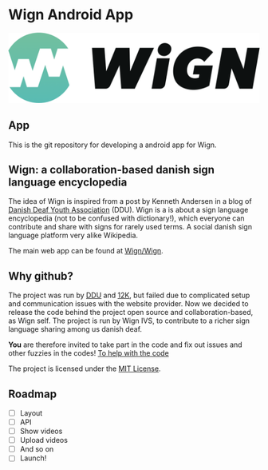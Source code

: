 Wign Android App
====
![Wign logo](/Materials/Icons/xhdpi/Wign-RGB.png)

## App
This is the git repository for developing a android app for Wign.

## Wign: a collaboration-based danish sign language encyclopedia
The idea of Wign is inspired from a post by Kenneth Andersen in a blog of [Danish Deaf Youth Association](http://www.ddu.dk) (DDU).
Wign is a is about a sign language encyclopedia (not to be confused with dictionary!), which everyone can contribute and share with signs for rarely used terms. A social danish sign language platform very alike Wikipedia.

The main web app can be found at [Wign/Wign](https://github.com/Wign/Wign).

## Why github?
The project was run by [DDU](http://ddu.dk/) and [12K](http://www.12k.dk), but failed due to complicated setup and communication issues with the website provider.
Now we decided to release the code behind the project open source and collaboration-based, as Wign self. The project is run by Wign IVS, to contribute to a richer sign language sharing among us danish deaf.

**You** are therefore invited to take part in the code and fix out issues and other fuzzies in the codes! [To help with the code](https://github.com/Wign/App-Android/wiki/To-contribute-to-the-project)

The project is licensed under the [MIT License](https://github.com/Wign/App-Android/blob/master/LICENSE).

## Roadmap
- [ ] Layout
- [ ] API
- [ ] Show videos
- [ ] Upload videos
- [ ] And so on
- [ ] Launch!